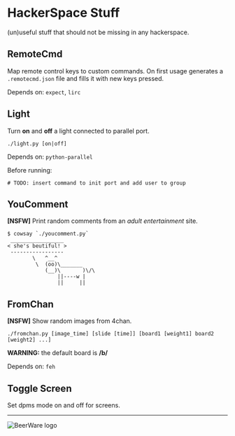 HackerSpace Stuff
=================
(un)useful stuff that should not be missing in any hackerspace.

RemoteCmd
---------
Map remote control keys to custom commands. On first usage generates a
`.remotecmd.json` file and fills it with new keys pressed.

Depends on: `expect`, `lirc`

Light
-----
Turn __on__ and __off__ a light connected to parallel port.

    ./light.py [on|off]

Depends on: `python-parallel`

Before running:

    # TODO: insert command to init port and add user to group

YouComment
----------
__[NSFW]__ Print random comments from an _adult entertainment_ site.

    $ cowsay `./youcomment.py`
     _________________
    < she's beutiful! >
     -----------------
            \   ^__^
             \  (oo)\_______
                (__)\       )\/\
                    ||----w |
                    ||     ||

FromChan
--------
__[NSFW]__ Show random images from 4chan.

    ./fromchan.py [image_time] [slide [time]] [board1 [weight1] board2 [weight2] ...]

__WARNING:__ the default board is __/b/__

Depends on: `feh`

Toggle Screen
-------------

Set dpms mode on and off for screens. 


---

![BeerWare logo](https://upload.wikimedia.org/wikipedia/commons/thumb/d/d5/BeerWare_Logo.svg/116px-BeerWare_Logo.svg.png)
